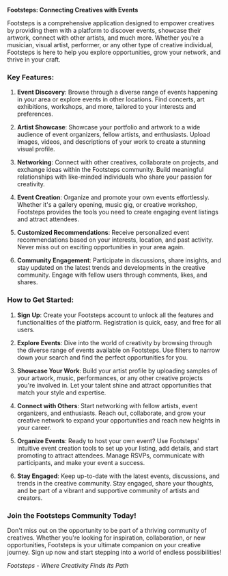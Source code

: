 **Footsteps: Connecting Creatives with Events**

Footsteps is a comprehensive application designed to empower creatives by providing them with a platform to discover events, showcase their artwork, connect with other artists, and much more. Whether you're a musician, visual artist, performer, or any other type of creative individual, Footsteps is here to help you explore opportunities, grow your network, and thrive in your craft.

### Key Features:

1. **Event Discovery**: Browse through a diverse range of events happening in your area or explore events in other locations. Find concerts, art exhibitions, workshops, and more, tailored to your interests and preferences.

2. **Artist Showcase**: Showcase your portfolio and artwork to a wide audience of event organizers, fellow artists, and enthusiasts. Upload images, videos, and descriptions of your work to create a stunning visual profile.

3. **Networking**: Connect with other creatives, collaborate on projects, and exchange ideas within the Footsteps community. Build meaningful relationships with like-minded individuals who share your passion for creativity.

4. **Event Creation**: Organize and promote your own events effortlessly. Whether it's a gallery opening, music gig, or creative workshop, Footsteps provides the tools you need to create engaging event listings and attract attendees.

5. **Customized Recommendations**: Receive personalized event recommendations based on your interests, location, and past activity. Never miss out on exciting opportunities in your area again.

6. **Community Engagement**: Participate in discussions, share insights, and stay updated on the latest trends and developments in the creative community. Engage with fellow users through comments, likes, and shares.

### How to Get Started:

1. **Sign Up**: Create your Footsteps account to unlock all the features and functionalities of the platform. Registration is quick, easy, and free for all users.

2. **Explore Events**: Dive into the world of creativity by browsing through the diverse range of events available on Footsteps. Use filters to narrow down your search and find the perfect opportunities for you.

3. **Showcase Your Work**: Build your artist profile by uploading samples of your artwork, music, performances, or any other creative projects you're involved in. Let your talent shine and attract opportunities that match your style and expertise.

4. **Connect with Others**: Start networking with fellow artists, event organizers, and enthusiasts. Reach out, collaborate, and grow your creative network to expand your opportunities and reach new heights in your career.

5. **Organize Events**: Ready to host your own event? Use Footsteps' intuitive event creation tools to set up your listing, add details, and start promoting to attract attendees. Manage RSVPs, communicate with participants, and make your event a success.

6. **Stay Engaged**: Keep up-to-date with the latest events, discussions, and trends in the creative community. Stay engaged, share your thoughts, and be part of a vibrant and supportive community of artists and creators.

### Join the Footsteps Community Today!

Don't miss out on the opportunity to be part of a thriving community of creatives. Whether you're looking for inspiration, collaboration, or new opportunities, Footsteps is your ultimate companion on your creative journey. Sign up now and start stepping into a world of endless possibilities!


*Footsteps - Where Creativity Finds Its Path*